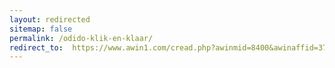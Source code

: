 ```yaml
---
layout: redirected
sitemap: false
permalink: /odido-klik-en-klaar/
redirect_to:  https://www.awin1.com/cread.php?awinmid=8400&awinaffid=372977&clickref=onbeperkt4g-zakelijk&ued=https%3A%2F%2Fwww.odido.nl%2Finternet%2Fklik-en-klaar%3Fchannel%3D1_0_AFF_ZNX%26utm_campaign%3Dcustom_deeplink
---
```

